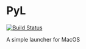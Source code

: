 # PyL
[![Build Status](https://travis-ci.org/harens/PyL.svg?branch=master)](https://travis-ci.org/harens/PyL)

A simple launcher for MacOS
